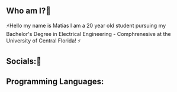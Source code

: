 ## Who am I?🔭

⚡Hello my name is Matias I am a 20 year old student pursuing my Bachelor's Degree in Electrical Engineering - Comphrenesive at the University of Central Florida!
⚡

## Socials:💬



## Programming Languages:


<!--
**VectorCodes1/VectorCodes1** is a ✨ _special_ ✨ repository because its `README.md` (this file) appears on your GitHub profile.

Here are some ideas to get you started:

- 🔭 I’m currently working on ...
- 🌱 I’m currently learning ...
- 👯 I’m looking to collaborate on ...
- 🤔 I’m looking for help with ...
- 💬 Ask me about ...
- 📫 How to reach me: ...
- 😄 Pronouns: ...
- ⚡ Fun fact: ...
-->
